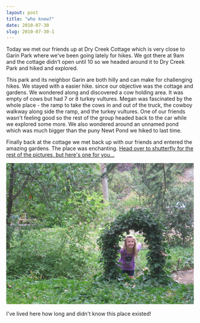 ```yaml
---
layout: post
title: "who knew?"
date: 2010-07-30
slug: 2010-07-30-1
---
```


Today we met our friends up at Dry Creek Cottage which is very close to Garin Park where we&apos;ve been going lately for hikes.  We got there at 9am and the cottage didn&apos;t open until 10 so we headed around it to Dry Creek Park and hiked and explored.  

This park and its neighbor Garin are both hilly and can make for challenging hikes.  We stayed with a easier hike. since our objective was the cottage and gardens.  We wondered along and discovered a cow holding area.  It was empty of cows but had 7 or 8 turkey vultures.    Megan was fascinated by the whole place - the ramp to take  the cows in and out of the truck, the cowboy walkway along side the ramp, and the turkey vultures.  One of our friends wasn&apos;t feeling good so the rest of the group headed back to the car while we explored some more.  We also wondered around an unnamed pond which was much bigger than the puny Newt Pond we hiked to last time.

Finally back at the cottage we met back up with our friends and entered the amazing gardens.  The place was enchanting.   [Head over to shutterfly for the rest of the pictures, but here&apos;s one for you...](http://muttmansion.shutterfly.com/) 

 ![](/images/assets/IMG_1929-thumb-600x450-158.jpg) 

I&apos;ve lived here how long and didn&apos;t know this place existed!
<br />
